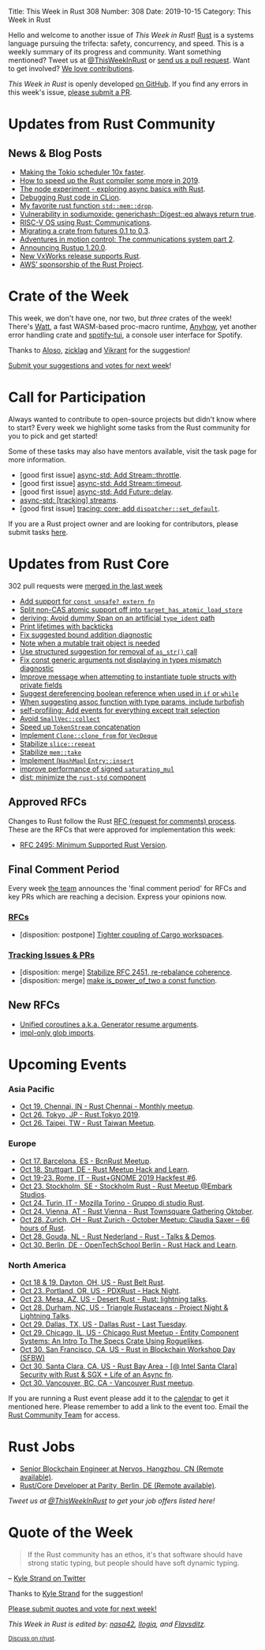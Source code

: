 Title: This Week in Rust 308
Number: 308
Date: 2019-10-15
Category: This Week in Rust

Hello and welcome to another issue of *This Week in Rust*!
[Rust](http://rust-lang.org) is a systems language pursuing the trifecta: safety, concurrency, and speed.
This is a weekly summary of its progress and community.
Want something mentioned? Tweet us at [@ThisWeekInRust](https://twitter.com/ThisWeekInRust) or [send us a pull request](https://github.com/cmr/this-week-in-rust).
Want to get involved? [We love contributions](https://github.com/rust-lang/rust/blob/master/CONTRIBUTING.md).

*This Week in Rust* is openly developed [on GitHub](https://github.com/cmr/this-week-in-rust).
If you find any errors in this week's issue, [please submit a PR](https://github.com/cmr/this-week-in-rust/pulls).

# Updates from Rust Community

## News & Blog Posts

* [Making the Tokio scheduler 10x faster](https://tokio.rs/blog/2019-10-scheduler/).
* [How to speed up the Rust compiler some more in 2019](https://blog.mozilla.org/nnethercote/2019/10/11/how-to-speed-up-the-rust-compiler-some-more-in-2019/).
* [The node experiment - exploring async basics with Rust](https://cfsamson.github.io/book-exploring-async-basics/).
* [Debugging Rust code in CLion](https://blog.jetbrains.com/clion/2019/10/debugging-rust-code-in-clion/).
* [My favorite rust function `std::mem::drop`](https://blog.jabid.in/2019/10/11/drop.html).
* [Vulnerability in sodiumoxide: generichash::Digest::eq always return true](https://www.reddit.com/r/rust/comments/dguqt3/vulnerability_in_sodiumoxide_generichashdigesteq/).
* [RISC-V OS using Rust: Communications](http://osblog.stephenmarz.com/ch2.html).
* [Migrating a crate from futures 0.1 to 0.3](https://www.ncameron.org/blog/migrating-a-crate-from-futures-0-1-to-0-3/).
* [Adventures in motion control: The communications system part 2](http://adventures.michaelfbryan.com/posts/comms-part-2/).
* [Announcing Rustup 1.20.0](https://blog.rust-lang.org/2019/10/15/Rustup-1.20.0.html).
* [New VxWorks release supports Rust](https://www.windriver.com/news/press/pr.html?ID=22444).
* [AWS’ sponsorship of the Rust Project](https://aws.amazon.com/blogs/opensource/aws-sponsorship-of-the-rust-project/).

# Crate of the Week

This week, we don't have one, nor two, but *three* crates of the week! There's [Watt](https://github.com/dtolnay/watt), a fast WASM-based proc-macro runtime, [Anyhow](https://github.com/dtolnay/anyhow), yet another error handling crate and [spotify-tui](https://github.com/Rigellute/spotify-tui), a console user interface for Spotify.

Thanks to [Aloso](https://users.rust-lang.org/t/crate-of-the-week/2704/649), [zicklag](https://users.rust-lang.org/t/crate-of-the-week/2704/645) and [Vikrant](https://users.rust-lang.org/t/crate-of-the-week/2704/644) for the suggestion!

[Submit your suggestions and votes for next week][submit_crate]!

[submit_crate]: https://users.rust-lang.org/t/crate-of-the-week/2704

# Call for Participation

Always wanted to contribute to open-source projects but didn't know where to start?
Every week we highlight some tasks from the Rust community for you to pick and get started!

Some of these tasks may also have mentors available, visit the task page for more information.

* [good first issue] [async-std: Add Stream::throttle](https://github.com/async-rs/async-std/issues/342).
* [good first issue] [async-std: Add Stream::timeout](https://github.com/async-rs/async-std/issues/340).
* [good first issue] [async-std: Add Future::delay](https://github.com/async-rs/async-std/issues/341).
* [async-std: [tracking] streams](https://github.com/async-rs/async-std/issues/129).
* [good first issue] [tracing: core: add `dispatcher::set_default`](https://github.com/tokio-rs/tracing/issues/383).

If you are a Rust project owner and are looking for contributors, please submit tasks [here][guidelines].

[guidelines]: https://users.rust-lang.org/t/twir-call-for-participation/4821

# Updates from Rust Core

302 pull requests were [merged in the last week][merged]

[merged]: https://github.com/search?q=is%3Apr+org%3Arust-lang+is%3Amerged+merged%3A2019-10-07..2019-10-14

* [Add support for `const unsafe? extern fn`](https://github.com/rust-lang/rust/pull/64906)
* [Split non-CAS atomic support off into `target_has_atomic_load_store`](https://github.com/rust-lang/rust/pull/65214)
* [deriving: Avoid dummy Span on an artificial `type_ident` path](https://github.com/rust-lang/rust/pull/65310)
* [Print lifetimes with backticks](https://github.com/rust-lang/rust/pull/65292)
* [Fix suggested bound addition diagnostic](https://github.com/rust-lang/rust/pull/65289)
* [Note when a mutable trait object is needed](https://github.com/rust-lang/rust/pull/65077)
* [Use structured suggestion for removal of `as_str()` call](https://github.com/rust-lang/rust/pull/65194)
* [Fix const generic arguments not displaying in types mismatch diagnostic](https://github.com/rust-lang/rust/pull/65154)
* [Improve message when attempting to instantiate tuple structs with private fields](https://github.com/rust-lang/rust/pull/65153)
* [Suggest dereferencing boolean reference when used in `if` or `while`](https://github.com/rust-lang/rust/pull/65150)
* [When suggesting assoc function with type params, include turbofish](https://github.com/rust-lang/rust/pull/65145)
* [self-profiling: Add events for everything except trait selection](https://github.com/rust-lang/rust/pull/65208)
* [Avoid `SmallVec::collect`](https://github.com/rust-lang/rust/pull/64949)
* [Speed up `TokenStream` concatenation](https://github.com/rust-lang/rust/pull/65198)
* [Implement `Clone::clone_from` for `VecDeque`](https://github.com/rust-lang/rust/pull/65069)
* [Stabilize `slice::repeat`](https://github.com/rust-lang/rust/pull/64877)
* [Stabilize `mem::take`](https://github.com/rust-lang/rust/pull/64716)
* [Implement (`HashMap`) `Entry::insert`](https://github.com/rust-lang/rust/pull/64656)
* [improve performance of signed `saturating_mul`](https://github.com/rust-lang/rust/pull/65312)
* [dist: minimize the `rust-std` component](https://github.com/rust-lang/rust/pull/64823)

## Approved RFCs

Changes to Rust follow the Rust [RFC (request for comments)
process](https://github.com/rust-lang/rfcs#rust-rfcs). These
are the RFCs that were approved for implementation this week:

* [RFC 2495: Minimum Supported Rust Version](https://github.com/rust-lang/rfcs/pull/2495).

## Final Comment Period

Every week [the team](https://www.rust-lang.org/team.html) announces the
'final comment period' for RFCs and key PRs which are reaching a
decision. Express your opinions now.

### [RFCs](https://github.com/rust-lang/rfcs/labels/final-comment-period)

* [disposition: postpone] [Tighter coupling of Cargo workspaces](https://github.com/rust-lang/rfcs/pull/2315).

### [Tracking Issues & PRs](https://github.com/rust-lang/rust/labels/final-comment-period)

* [disposition: merge] [Stabilize RFC 2451, re-rebalance coherence](https://github.com/rust-lang/rust/issues/63599).
* [disposition: merge] [make is_power_of_two a const function](https://github.com/rust-lang/rust/pull/65092).

## New RFCs

* [Unified coroutines a.k.a. Generator resume arguments](https://github.com/rust-lang/rfcs/pull/2781).
* [impl-only glob imports](https://github.com/rust-lang/rfcs/pull/2782).

# Upcoming Events

### Asia Pacific

* [Oct 19. Chennai, IN - Rust Chennai - Monthly meetup](https://www.meetup.com/mad-rs/events/265677784).
* [Oct 26. Tokyo, JP - Rust.Tokyo 2019](https://rust.tokyo/).
* [Oct 26. Taipei, TW - Rust Taiwan Meetup](https://www.facebook.com/events/495062051340992/).

### Europe

* [Oct 17. Barcelona, ES - BcnRust Meetup](https://www.meetup.com/es-ES/BcnRust/events/265509739/).
* [Oct 18. Stuttgart, DE - Rust Meetup Hack and Learn](https://www.meetup.com/de-DE/Rust-Community-Stuttgart/events/265526369/).
* [Oct 19-23. Rome, IT - Rust+GNOME 2019 Hackfest #6](https://wiki.gnome.org/Hackfests/Rust2019-2#preview).
* [Oct 23. Stockholm, SE - Stockholm Rust - Rust Meetup @Embark Studios](https://www.meetup.com/Stockholm-Rust/events/265322700/).
* [Oct 24. Turin, IT - Mozilla Torino - Gruppo di studio Rust](https://www.meetup.com/Mozilla-Torino/events/265207841).
* [Oct 24. Vienna, AT - Rust Vienna - Rust Townsquare Gathering Oktober](https://www.meetup.com/Rust-Vienna/events/265535638/).
* [Oct 28. Zurich, CH - Rust Zurich - October Meetup: Claudia Saxer – 66 hours of Rust](https://www.meetup.com/Rust-Zurich/events/265507413/).
* [Oct 28. Gouda, NL - Rust Nederland - Rust - Talks & Demos](https://www.meetup.com/Rust-Nederland/events/265656966).
* [Oct 30. Berlin, DE - OpenTechSchool Berlin - Rust Hack and Learn](https://www.meetup.com/opentechschool-berlin/events/nxdpgryznbnc/).

### North America

* [Oct 18 & 19. Dayton, OH, US - Rust Belt Rust](https://www.rust-belt-rust.com/).
* [Oct 23. Portland, OR, US - PDXRust - Hack Night](https://www.meetup.com/PDXRust/events/265043014/).
* [Oct 23. Mesa, AZ, US - Desert Rust - Rust: lightning talks](https://www.meetup.com/Desert-Rustaceans/events/wmmphryznbfc/).
* [Oct 28. Durham, NC, US - Triangle Rustaceans - Project Night & Lightning Talks](https://www.meetup.com/triangle-rustaceans/events/mfglwpyznblc/).
* [Oct 29. Dallas, TX, US - Dallas Rust - Last Tuesday](https://www.meetup.com/Dallas-Rust/events/zfgwzmyznbmc/).
* [Oct 29. Chicago, IL, US - Chicago Rust Meetup - Entity Component Systems: An Intro To The Specs Crate Using Roguelikes](https://www.meetup.com/Chicago-Rust-Meetup/events/265283294).
* [Oct 30. San Francisco, CA, US - Rust in Blockchain Workshop Day (SFBW)](https://www.meetup.com/Rust-in-Blockchain-San-Francisco/events/265362152/)
* [Oct 30. Santa Clara, CA, US - Rust Bay Area - [@ Intel Santa Clara] Security with Rust & SGX + Life of an Async fn](https://www.meetup.com/Rust-Bay-Area/events/265478102).
* [Oct 30. Vancouver, BC, CA - Vancouver Rust meetup](https://www.meetup.com/Vancouver-Rust/events/rwcpfryznbnc/).

If you are running a Rust event please add it to the [calendar] to get
it mentioned here. Please remember to add a link to the event too.
Email the [Rust Community Team][community] for access.

[calendar]: https://www.google.com/calendar/embed?src=apd9vmbc22egenmtu5l6c5jbfc%40group.calendar.google.com
[community]: mailto:community-team@rust-lang.org

# Rust Jobs

* [Senior Blockchain Engineer at Nervos, Hangzhou, CN (Remote available)](https://angel.co/company/nervos-1/jobs/589230-senior-blockchain-engineer).
* [Rust/Core Developer at Parity, Berlin, DE (Remote available)](https://www.parity.io/jobs/#berlin-rust-core-developer).

*Tweet us at [@ThisWeekInRust](https://twitter.com/ThisWeekInRust) to get your job offers listed here!*

# Quote of the Week

> If the Rust community has an ethos, it's that software should have strong static typing, but people should have soft dynamic typing.

– [Kyle Strand on Twitter](https://twitter.com/BatmanAoD/status/1174799660134699008)

Thanks to [Kyle Strand](https://users.rust-lang.org/t/twir-quote-of-the-week/328/710) for the suggestion!

[Please submit quotes and vote for next week!](https://users.rust-lang.org/t/twir-quote-of-the-week/328)

*This Week in Rust is edited by: [nasa42](https://github.com/nasa42), [llogiq](https://github.com/llogiq), and [Flavsditz](https://github.com/Flavsditz).*

<small>[Discuss on r/rust]().</small>
